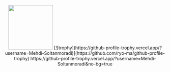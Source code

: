 <p align="center">
  <img width="140" src="https://user-images.githubusercontent.com/6661165/91657958-61b4fd00-eb00-11ea-9def-dc7ef5367e34.png" /> 
[![trophy](https://github-profile-trophy.vercel.app/?username=Mehdi-Soltanmoradi)](https://github.com/ryo-ma/github-profile-trophy)
https://github-profile-trophy.vercel.app/?username=Mehdi-Soltanmoradi&no-bg=true
